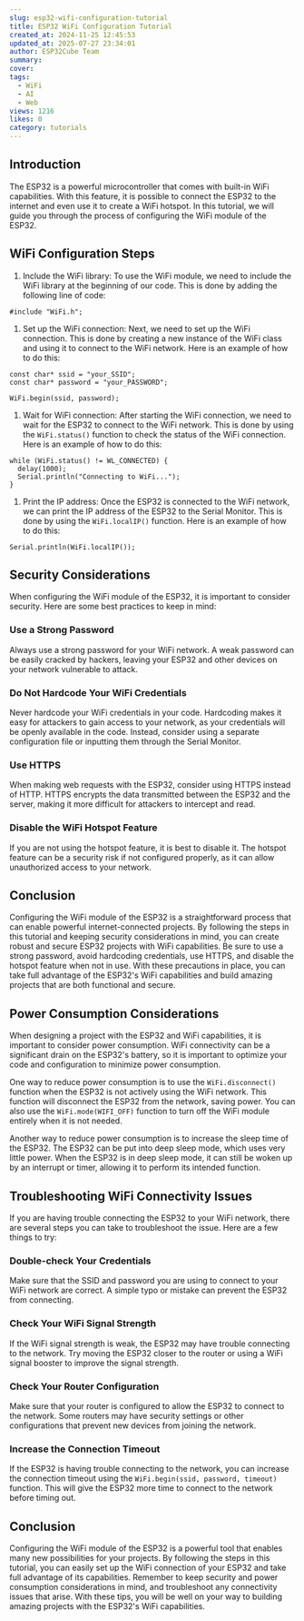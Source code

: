 ```yaml
---
slug: esp32-wifi-configuration-tutorial
title: ESP32 WiFi Configuration Tutorial
created_at: 2024-11-25 12:45:53
updated_at: 2025-07-27 23:34:01
author: ESP32Cube Team
summary: 
cover:
tags:
  - WiFi
  - AI
  - Web
views: 1216
likes: 0
category: tutorials
---
```


## Introduction

The ESP32 is a powerful microcontroller that comes with built-in WiFi capabilities. With this feature, it is possible to connect the ESP32 to the internet and even use it to create a WiFi hotspot. In this tutorial, we will guide you through the process of configuring the WiFi module of the ESP32.

## WiFi Configuration Steps

1.  Include the WiFi library: To use the WiFi module, we need to include the WiFi library at the beginning of our code. This is done by adding the following line of code:

```
#include "WiFi.h";
```

1.  Set up the WiFi connection: Next, we need to set up the WiFi connection. This is done by creating a new instance of the WiFi class and using it to connect to the WiFi network. Here is an example of how to do this:

```
const char* ssid = "your_SSID";
const char* password = "your_PASSWORD";

WiFi.begin(ssid, password);
```

1.  Wait for WiFi connection: After starting the WiFi connection, we need to wait for the ESP32 to connect to the WiFi network. This is done by using the `WiFi.status()` function to check the status of the WiFi connection. Here is an example of how to do this:

```
while (WiFi.status() != WL_CONNECTED) {
  delay(1000);
  Serial.println("Connecting to WiFi...");
}
```

1.  Print the IP address: Once the ESP32 is connected to the WiFi network, we can print the IP address of the ESP32 to the Serial Monitor. This is done by using the `WiFi.localIP()` function. Here is an example of how to do this:

```
Serial.println(WiFi.localIP());
```

## Security Considerations

When configuring the WiFi module of the ESP32, it is important to consider security. Here are some best practices to keep in mind:

### Use a Strong Password

Always use a strong password for your WiFi network. A weak password can be easily cracked by hackers, leaving your ESP32 and other devices on your network vulnerable to attack.

### Do Not Hardcode Your WiFi Credentials

Never hardcode your WiFi credentials in your code. Hardcoding makes it easy for attackers to gain access to your network, as your credentials will be openly available in the code. Instead, consider using a separate configuration file or inputting them through the Serial Monitor.

### Use HTTPS

When making web requests with the ESP32, consider using HTTPS instead of HTTP. HTTPS encrypts the data transmitted between the ESP32 and the server, making it more difficult for attackers to intercept and read.

### Disable the WiFi Hotspot Feature

If you are not using the hotspot feature, it is best to disable it. The hotspot feature can be a security risk if not configured properly, as it can allow unauthorized access to your network.

## Conclusion

Configuring the WiFi module of the ESP32 is a straightforward process that can enable powerful internet-connected projects. By following the steps in this tutorial and keeping security considerations in mind, you can create robust and secure ESP32 projects with WiFi capabilities. Be sure to use a strong password, avoid hardcoding credentials, use HTTPS, and disable the hotspot feature when not in use. With these precautions in place, you can take full advantage of the ESP32's WiFi capabilities and build amazing projects that are both functional and secure.

## Power Consumption Considerations

When designing a project with the ESP32 and WiFi capabilities, it is important to consider power consumption. WiFi connectivity can be a significant drain on the ESP32's battery, so it is important to optimize your code and configuration to minimize power consumption.

One way to reduce power consumption is to use the `WiFi.disconnect()` function when the ESP32 is not actively using the WiFi network. This function will disconnect the ESP32 from the network, saving power. You can also use the `WiFi.mode(WIFI_OFF)` function to turn off the WiFi module entirely when it is not needed.

Another way to reduce power consumption is to increase the sleep time of the ESP32. The ESP32 can be put into deep sleep mode, which uses very little power. When the ESP32 is in deep sleep mode, it can still be woken up by an interrupt or timer, allowing it to perform its intended function.

## Troubleshooting WiFi Connectivity Issues

If you are having trouble connecting the ESP32 to your WiFi network, there are several steps you can take to troubleshoot the issue. Here are a few things to try:

### Double-check Your Credentials

Make sure that the SSID and password you are using to connect to your WiFi network are correct. A simple typo or mistake can prevent the ESP32 from connecting.

### Check Your WiFi Signal Strength

If the WiFi signal strength is weak, the ESP32 may have trouble connecting to the network. Try moving the ESP32 closer to the router or using a WiFi signal booster to improve the signal strength.

### Check Your Router Configuration

Make sure that your router is configured to allow the ESP32 to connect to the network. Some routers may have security settings or other configurations that prevent new devices from joining the network.

### Increase the Connection Timeout

If the ESP32 is having trouble connecting to the network, you can increase the connection timeout using the `WiFi.begin(ssid, password, timeout)` function. This will give the ESP32 more time to connect to the network before timing out.

## Conclusion

Configuring the WiFi module of the ESP32 is a powerful tool that enables many new possibilities for your projects. By following the steps in this tutorial, you can easily set up the WiFi connection of your ESP32 and take full advantage of its capabilities. Remember to keep security and power consumption considerations in mind, and troubleshoot any connectivity issues that arise. With these tips, you will be well on your way to building amazing projects with the ESP32's WiFi capabilities.
